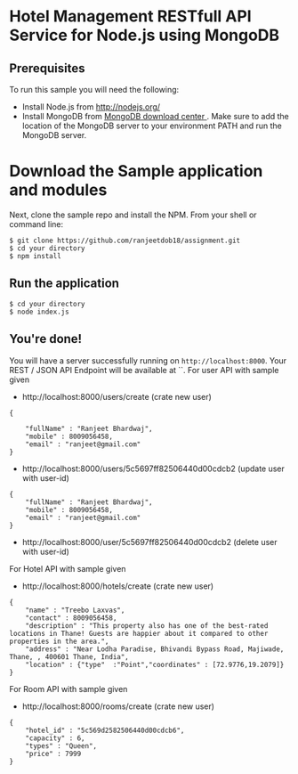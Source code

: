 
# Hotel Management RESTfull API Service for Node.js using MongoDB

## Prerequisites

To run this sample you will need the following:

* Install Node.js from http://nodejs.org/
* Install MongoDB from [MongoDB download center ](https://www.mongodb.com/download-center?_ga=2.51199855.799714080.1524437300-1146184949.1522821734#production). Make sure to add the location of the MongoDB server to your environment PATH and run the MongoDB server.
# Download the Sample application and modules

Next, clone the sample repo and install the NPM.
From your shell or command line:
```
$ git clone https://github.com/ranjeetdob18/assignment.git
$ cd your directory
$ npm install
```

## Run the application

```
$ cd your directory
$ node index.js
```

## You're done!

You will have a server successfully running on `http://localhost:8000`. Your REST / JSON API Endpoint will be available at ``.
For user API with sample given
* http://localhost:8000/users/create (crate new user)
```
{
	
	"fullName" : "Ranjeet Bhardwaj",
	"mobile" : 8009056458,
	"email" : "ranjeet@gmail.com"
}

```
* http://localhost:8000/users/5c5697ff82506440d00cdcb2 (update user with user-id)
```
{
	"fullName" : "Ranjeet Bhardwaj",
	"mobile" : 8009056458,
	"email" : "ranjeet@gmail.com"
}

```
* http://localhost:8000/user/5c5697ff82506440d00cdcb2 (delete user with user-id)

For Hotel API with sample given
* http://localhost:8000/hotels/create (crate new user)
```
{
	"name" : "Treebo Laxvas",
	"contact" : 8009056458,
	"description" : "This property also has one of the best-rated locations in Thane! Guests are happier about it compared to other properties in the area.",
	"address" : "Near Lodha Paradise, Bhivandi Bypass Road, Majiwade, Thane, , 400601 Thane, India",
	"location" : {"type"  :"Point","coordinates" : [72.9776,19.2079]}
}

```

For Room API with sample given
* http://localhost:8000/rooms/create (crate new user)
```
{
	"hotel_id" : "5c569d2582506440d00cdcb6",
	"capacity" : 6,
	"types" : "Queen",
	"price" : 7999
}

```

